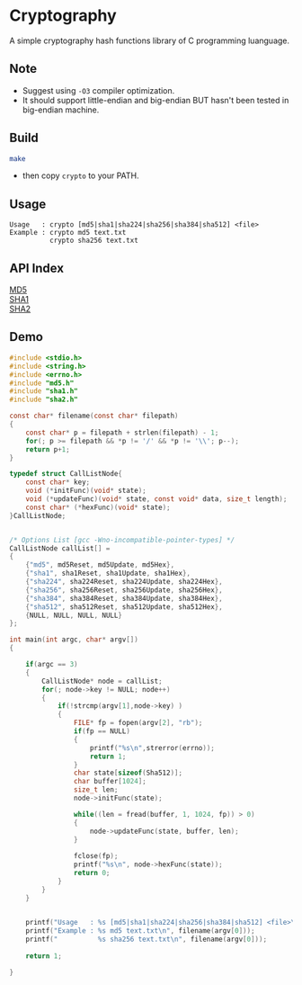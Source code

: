 # Cryptography
A simple cryptography hash functions library of C programming luanguage.

## Note
* Suggest using `-O3` compiler optimization. 
* It should support little-endian and big-endian BUT hasn't been tested in big-endian machine.

## Build
```bash
make
```
* then copy `crypto` to your PATH.

## Usage
```
Usage   : crypto [md5|sha1|sha224|sha256|sha384|sha512] <file>
Example : crypto md5 text.txt
          crypto sha256 text.txt
```

## API Index
[MD5](doc/md5.md)  
[SHA1](doc/sha1.md)  
[SHA2](doc/sha2.md)  

## Demo
```C
#include <stdio.h>
#include <string.h>
#include <errno.h>
#include "md5.h"
#include "sha1.h"
#include "sha2.h"

const char* filename(const char* filepath)
{
	const char* p = filepath + strlen(filepath) - 1;
	for(; p >= filepath && *p != '/' && *p != '\\'; p--);
	return p+1;
}

typedef struct CallListNode{
	const char* key;
	void (*initFunc)(void* state);
	void (*updateFunc)(void* state, const void* data, size_t length);
	const char* (*hexFunc)(void* state);
}CallListNode;


/* Options List [gcc -Wno-incompatible-pointer-types] */
CallListNode callList[] = 
{
	{"md5", md5Reset, md5Update, md5Hex},
	{"sha1", sha1Reset, sha1Update, sha1Hex},
	{"sha224", sha224Reset, sha224Update, sha224Hex},
	{"sha256", sha256Reset, sha256Update, sha256Hex},
	{"sha384", sha384Reset, sha384Update, sha384Hex},
	{"sha512", sha512Reset, sha512Update, sha512Hex},
	{NULL, NULL, NULL, NULL}
};

int main(int argc, char* argv[])
{	

	if(argc == 3)
	{
		CallListNode* node = callList;
		for(; node->key != NULL; node++)
		{
			if(!strcmp(argv[1],node->key) )
			{
				FILE* fp = fopen(argv[2], "rb");
				if(fp == NULL)
				{
					printf("%s\n",strerror(errno));
					return 1;
				}
				char state[sizeof(Sha512)];
				char buffer[1024];
				size_t len;
				node->initFunc(state);

				while((len = fread(buffer, 1, 1024, fp)) > 0)
				{
					node->updateFunc(state, buffer, len);
				}
				
				fclose(fp);
				printf("%s\n", node->hexFunc(state));
				return 0;
			}
		}
	}
	

	printf("Usage   : %s [md5|sha1|sha224|sha256|sha384|sha512] <file>\n", filename(argv[0]));
	printf("Example : %s md5 text.txt\n", filename(argv[0]));
	printf("          %s sha256 text.txt\n", filename(argv[0]));
		
	return 1;

}
```